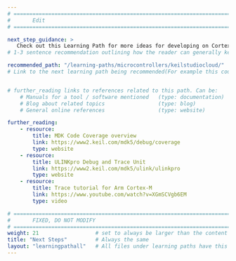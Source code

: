 ```yaml
---
# ================================================================================
#       Edit
# ================================================================================

next_step_guidance: >
   Check out this Learning Path for more ideas for developing on Cortex-M microcontrollers.
# 1-3 sentence recommendation outlining how the reader can generally keep learning about these topics, and a specific explanation of why the next step is being recommended.

recommended_path: "/learning-paths/microcontrollers/keilstudiocloud/"
# Link to the next learning path being recommended(For example this could be /learning-paths/servers-and-cloud-computing/mongodb).


# further_reading links to references related to this path. Can be:
    # Manuals for a tool / software mentioned   (type: documentation)
    # Blog about related topics                 (type: blog)
    # General online references                 (type: website) 

further_reading:
    - resource:
        title: MDK Code Coverage overview
        link: https://www2.keil.com/mdk5/debug/coverage
        type: website
    - resource:
        title: ULINKpro Debug and Trace Unit
        link: https://www2.keil.com/mdk5/ulink/ulinkpro
        type: website
    - resource:
        title: Trace tutorial for Arm Cortex-M
        link: https://www.youtube.com/watch?v=XGmSCVgb6EM
        type: video

# ================================================================================
#       FIXED, DO NOT MODIFY
# ================================================================================
weight: 21                  # set to always be larger than the content in this path, and one more than 'review'
title: "Next Steps"         # Always the same
layout: "learningpathall"   # All files under learning paths have this same wrapper
---
```

